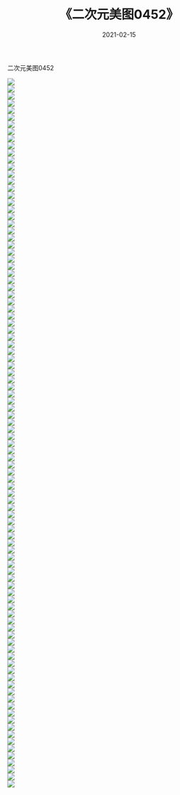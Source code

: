 ﻿---
layout: post
title:  《二次元美图0452》
date:   2021-02-15
img: http://imgx.orgx.ga/二次元/2021/二次元美图0452/000.jpg
categories: [美女, 清纯, 唯美]
---

二次元美图0452

 ![](http://imgx.orgx.ga/二次元/2021/二次元美图0452/001.jpg) <br>![](http://imgx.orgx.ga/二次元/2021/二次元美图0452/002.jpg) <br>![](http://imgx.orgx.ga/二次元/2021/二次元美图0452/003.jpg) <br>![](http://imgx.orgx.ga/二次元/2021/二次元美图0452/004.jpg) <br>![](http://imgx.orgx.ga/二次元/2021/二次元美图0452/005.jpg) <br>![](http://imgx.orgx.ga/二次元/2021/二次元美图0452/006.jpg) <br>![](http://imgx.orgx.ga/二次元/2021/二次元美图0452/007.jpg) <br>![](http://imgx.orgx.ga/二次元/2021/二次元美图0452/008.jpg) <br>![](http://imgx.orgx.ga/二次元/2021/二次元美图0452/009.jpg) <br>![](http://imgx.orgx.ga/二次元/2021/二次元美图0452/010.jpg) <br>![](http://imgx.orgx.ga/二次元/2021/二次元美图0452/011.jpg) <br>![](http://imgx.orgx.ga/二次元/2021/二次元美图0452/012.jpg) <br>![](http://imgx.orgx.ga/二次元/2021/二次元美图0452/013.jpg) <br>![](http://imgx.orgx.ga/二次元/2021/二次元美图0452/014.jpg) <br>![](http://imgx.orgx.ga/二次元/2021/二次元美图0452/015.jpg) <br>![](http://imgx.orgx.ga/二次元/2021/二次元美图0452/016.jpg) <br>![](http://imgx.orgx.ga/二次元/2021/二次元美图0452/017.jpg) <br>![](http://imgx.orgx.ga/二次元/2021/二次元美图0452/018.jpg) <br>![](http://imgx.orgx.ga/二次元/2021/二次元美图0452/019.jpg) <br>![](http://imgx.orgx.ga/二次元/2021/二次元美图0452/020.jpg) <br>![](http://imgx.orgx.ga/二次元/2021/二次元美图0452/021.jpg) <br>![](http://imgx.orgx.ga/二次元/2021/二次元美图0452/022.jpg) <br>![](http://imgx.orgx.ga/二次元/2021/二次元美图0452/023.jpg) <br>![](http://imgx.orgx.ga/二次元/2021/二次元美图0452/024.jpg) <br>![](http://imgx.orgx.ga/二次元/2021/二次元美图0452/025.jpg) <br>![](http://imgx.orgx.ga/二次元/2021/二次元美图0452/026.jpg) <br>![](http://imgx.orgx.ga/二次元/2021/二次元美图0452/027.jpg) <br>![](http://imgx.orgx.ga/二次元/2021/二次元美图0452/028.jpg) <br>![](http://imgx.orgx.ga/二次元/2021/二次元美图0452/029.jpg) <br>![](http://imgx.orgx.ga/二次元/2021/二次元美图0452/030.jpg) <br>![](http://imgx.orgx.ga/二次元/2021/二次元美图0452/031.jpg) <br>![](http://imgx.orgx.ga/二次元/2021/二次元美图0452/032.jpg) <br>![](http://imgx.orgx.ga/二次元/2021/二次元美图0452/033.jpg) <br>![](http://imgx.orgx.ga/二次元/2021/二次元美图0452/034.jpg) <br>![](http://imgx.orgx.ga/二次元/2021/二次元美图0452/035.jpg) <br>![](http://imgx.orgx.ga/二次元/2021/二次元美图0452/036.jpg) <br>![](http://imgx.orgx.ga/二次元/2021/二次元美图0452/037.jpg) <br>![](http://imgx.orgx.ga/二次元/2021/二次元美图0452/038.jpg) <br>![](http://imgx.orgx.ga/二次元/2021/二次元美图0452/039.jpg) <br>![](http://imgx.orgx.ga/二次元/2021/二次元美图0452/040.jpg) <br>![](http://imgx.orgx.ga/二次元/2021/二次元美图0452/041.jpg) <br>![](http://imgx.orgx.ga/二次元/2021/二次元美图0452/042.jpg) <br>![](http://imgx.orgx.ga/二次元/2021/二次元美图0452/043.jpg) <br>![](http://imgx.orgx.ga/二次元/2021/二次元美图0452/044.jpg) <br>![](http://imgx.orgx.ga/二次元/2021/二次元美图0452/045.jpg) <br>![](http://imgx.orgx.ga/二次元/2021/二次元美图0452/046.jpg) <br>![](http://imgx.orgx.ga/二次元/2021/二次元美图0452/047.jpg) <br>![](http://imgx.orgx.ga/二次元/2021/二次元美图0452/048.jpg) <br>![](http://imgx.orgx.ga/二次元/2021/二次元美图0452/049.jpg) <br>![](http://imgx.orgx.ga/二次元/2021/二次元美图0452/050.jpg) <br>![](http://imgx.orgx.ga/二次元/2021/二次元美图0452/051.jpg) <br>![](http://imgx.orgx.ga/二次元/2021/二次元美图0452/052.jpg) <br>![](http://imgx.orgx.ga/二次元/2021/二次元美图0452/053.jpg) <br>![](http://imgx.orgx.ga/二次元/2021/二次元美图0452/054.jpg) <br>![](http://imgx.orgx.ga/二次元/2021/二次元美图0452/055.jpg) <br>![](http://imgx.orgx.ga/二次元/2021/二次元美图0452/056.jpg) <br>![](http://imgx.orgx.ga/二次元/2021/二次元美图0452/057.jpg) <br>![](http://imgx.orgx.ga/二次元/2021/二次元美图0452/058.jpg) <br>![](http://imgx.orgx.ga/二次元/2021/二次元美图0452/059.jpg) <br>![](http://imgx.orgx.ga/二次元/2021/二次元美图0452/060.jpg) <br>![](http://imgx.orgx.ga/二次元/2021/二次元美图0452/061.jpg) <br>![](http://imgx.orgx.ga/二次元/2021/二次元美图0452/062.jpg) <br>![](http://imgx.orgx.ga/二次元/2021/二次元美图0452/063.jpg) <br>![](http://imgx.orgx.ga/二次元/2021/二次元美图0452/064.jpg) <br>![](http://imgx.orgx.ga/二次元/2021/二次元美图0452/065.jpg) <br>![](http://imgx.orgx.ga/二次元/2021/二次元美图0452/066.jpg) <br>![](http://imgx.orgx.ga/二次元/2021/二次元美图0452/067.jpg) <br>![](http://imgx.orgx.ga/二次元/2021/二次元美图0452/068.jpg) <br>![](http://imgx.orgx.ga/二次元/2021/二次元美图0452/069.jpg) <br>![](http://imgx.orgx.ga/二次元/2021/二次元美图0452/070.jpg) <br>![](http://imgx.orgx.ga/二次元/2021/二次元美图0452/071.jpg) <br>![](http://imgx.orgx.ga/二次元/2021/二次元美图0452/072.jpg) <br>![](http://imgx.orgx.ga/二次元/2021/二次元美图0452/073.jpg) <br>![](http://imgx.orgx.ga/二次元/2021/二次元美图0452/074.jpg) <br>![](http://imgx.orgx.ga/二次元/2021/二次元美图0452/075.jpg) <br>![](http://imgx.orgx.ga/二次元/2021/二次元美图0452/076.jpg) <br>![](http://imgx.orgx.ga/二次元/2021/二次元美图0452/077.jpg) <br>![](http://imgx.orgx.ga/二次元/2021/二次元美图0452/078.jpg) <br>![](http://imgx.orgx.ga/二次元/2021/二次元美图0452/079.jpg) <br>![](http://imgx.orgx.ga/二次元/2021/二次元美图0452/080.jpg) <br>![](http://imgx.orgx.ga/二次元/2021/二次元美图0452/081.jpg) <br>![](http://imgx.orgx.ga/二次元/2021/二次元美图0452/082.jpg) <br>![](http://imgx.orgx.ga/二次元/2021/二次元美图0452/083.jpg) <br>![](http://imgx.orgx.ga/二次元/2021/二次元美图0452/084.jpg) <br>![](http://imgx.orgx.ga/二次元/2021/二次元美图0452/085.jpg) <br>![](http://imgx.orgx.ga/二次元/2021/二次元美图0452/086.jpg) <br>![](http://imgx.orgx.ga/二次元/2021/二次元美图0452/087.jpg) <br>![](http://imgx.orgx.ga/二次元/2021/二次元美图0452/088.jpg) <br>![](http://imgx.orgx.ga/二次元/2021/二次元美图0452/089.jpg) <br>![](http://imgx.orgx.ga/二次元/2021/二次元美图0452/090.jpg) <br>![](http://imgx.orgx.ga/二次元/2021/二次元美图0452/091.jpg) <br>![](http://imgx.orgx.ga/二次元/2021/二次元美图0452/092.jpg) <br>![](http://imgx.orgx.ga/二次元/2021/二次元美图0452/093.jpg) <br>![](http://imgx.orgx.ga/二次元/2021/二次元美图0452/094.jpg) <br>![](http://imgx.orgx.ga/二次元/2021/二次元美图0452/095.jpg) <br>![](http://imgx.orgx.ga/二次元/2021/二次元美图0452/096.jpg) <br>![](http://imgx.orgx.ga/二次元/2021/二次元美图0452/097.jpg) <br>![](http://imgx.orgx.ga/二次元/2021/二次元美图0452/098.jpg) <br>![](http://imgx.orgx.ga/二次元/2021/二次元美图0452/099.jpg) <br>![](http://imgx.orgx.ga/二次元/2021/二次元美图0452/100.jpg) <br>
